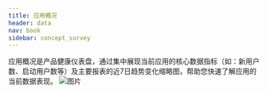 ```yaml
---
title: 应用概况
header: data
nav: book
sidebar: concept_survey
---
```


应用概况是产品健康仪表盘，通过集中展现当前应用的核心数据指标（如：新用户数、启动用户数等）及主要报表的近7日趋势变化缩略图，帮助您快速了解应用的当前数据表现。
![图片](../../img/data/concept01.png)